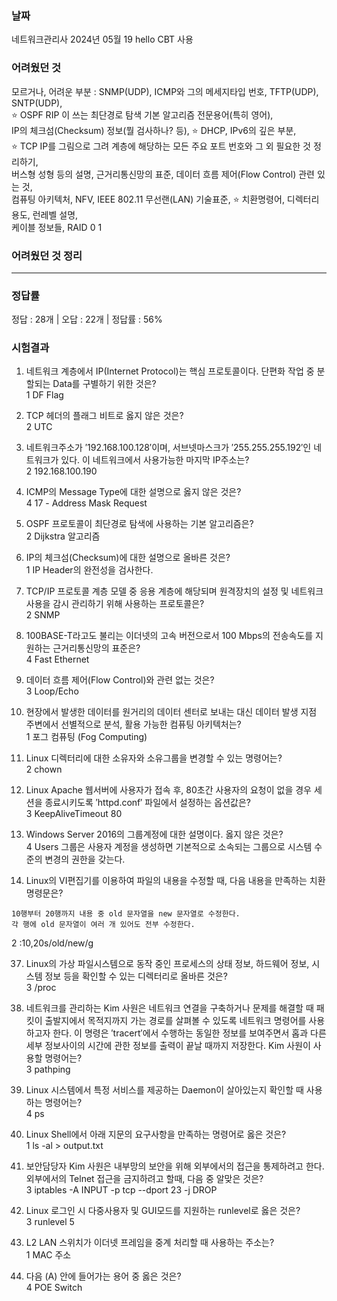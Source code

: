 <h3>날짜</h3>
네트워크관리사  
2024년 05월 19  
hello CBT 사용  

<h3>어려웠던 것</h3>

모르거나, 어려운 부분 : SNMP(UDP), ICMP와 그의 메세지타입 번호, TFTP(UDP), SNTP(UDP),  
⭐ OSPF RIP 이 쓰는 최단경로 탐색 기본 알고리즘 전문용어(특히 영어),  
IP의 체크섬(Checksum) 정보(뭘 검사하나? 등), ⭐ DHCP, IPv6의 깊은 부분,  
⭐ TCP IP를 그림으로 그려 계층에 해당하는 모든 주요 포트 번호와 그 외 필요한 것 정리하기,  
버스형 성형 등의 설명, 근거리통신망의 표준, 데이터 흐름 제어(Flow Control) 관련 있는 것,  
컴퓨팅 아키텍처, NFV, IEEE 802.11 무선랜(LAN) 기술표준, ⭐ 치환명령어, 디렉터리 용도, 런레벨 설명,  
케이블 정보들, RAID 0 1  

<h3>어려웠던 것 정리</h3>

***

<h3>정답률</h3>
정답 : 28개 | 오답 : 22개 | 정답률 : 56%

<h3>시험결과</h3>

1. 네트워크 계층에서 IP(Internet Protocol)는 핵심 프로토콜이다. 단편화 작업 중 분할되는 Data를 구별하기 위한 것은?  
1 DF Flag  
  
4. TCP 헤더의 플래그 비트로 옳지 않은 것은?  
2 UTC  
  
5. 네트워크주소가 ′192.168.100.128′이며, 서브넷마스크가 ′255.255.255.192′인 네트워크가 있다. 이 네트워크에서 사용가능한 마지막 IP주소는?  
2 192.168.100.190
  
8. ICMP의 Message Type에 대한 설명으로 옳지 않은 것은?  
4 17 - Address Mask Request
  
10. OSPF 프로토콜이 최단경로 탐색에 사용하는 기본 알고리즘은?  
2 Dijkstra 알고리즘  
  
11. IP의 체크섬(Checksum)에 대한 설명으로 올바른 것은?  
1 IP Header의 완전성을 검사한다.  
  
14. TCP/IP 프로토콜 계층 모델 중 응용 계층에 해당되며 원격장치의 설정 및 네트워크 사용을 감시 관리하기 위해 사용하는 프로토콜은?  
2 SNMP  
  
20. 100BASE-T라고도 불리는 이더넷의 고속 버전으로서 100 Mbps의 전송속도를 지원하는 근거리통신망의 표준은?  
4 Fast Ethernet
  
23. 데이터 흐름 제어(Flow Control)와 관련 없는 것은?  
3 Loop/Echo  
  
25. 현장에서 발생한 데이터를 원거리의 데이터 센터로 보내는 대신 데이터 발생 지점 주변에서 선별적으로 분석, 활용 가능한 컴퓨팅 아키텍처는?  
1 포그 컴퓨팅 (Fog Computing)  
  
30. Linux 디렉터리에 대한 소유자와 소유그룹을 변경할 수 있는 명령어는?  
2 chown
  
31. Linux Apache 웹서버에 사용자가 접속 후, 80초간 사용자의 요청이 없을 경우 세션을 종료시키도록 ′httpd.conf′ 파일에서 설정하는 옵션값은?  
3 KeepAliveTimeout 80
  
33. Windows Server 2016의 그룹계정에 대한 설명이다. 옳지 않은 것은?  
4 Users 그룹은 사용자 계정을 생성하면 기본적으로 소속되는 그룹으로 시스템 수준의 변경의 권한을 갖는다.
  
35. Linux의 VI편집기를 이용하여 파일의 내용을 수정할 때, 다음 내용을 만족하는 치환명령문은?  
```
10행부터 20행까지 내용 중 old 문자열을 new 문자열로 수정한다.
각 행에 old 문자열이 여러 개 있어도 전부 수정한다. 
```
2 :10,20s/old/new/g  
  
37. Linux의 가상 파일시스템으로 동작 중인 프로세스의 상태 정보, 하드웨어 정보, 시스템 정보 등을 확인할 수 있는 디렉터리로 올바른 것은?  
3 /proc  
  
38. 네트워크를 관리하는 Kim 사원은 네트워크 연결을 구축하거나 문제를 해결할 때 패킷이 출발지에서 목적지까지 가는 경로를 살펴볼 수 있도록 네트워크 명령어를 사용하고자 한다. 이 명령은 ′tracert′에서 수행하는 동일한 정보를 보여주면서 홉과 다른 세부 정보사이의 시간에 관한 정보를 출력이 끝날 때까지 저장한다. Kim 사원이 사용할 명령어는?  
3 pathping  
  
39. Linux 시스템에서 특정 서비스를 제공하는 Daemon이 살아있는지 확인할 때 사용하는 명령어는?  
4 ps  
  
42. Linux Shell에서 아래 지문의 요구사항을 만족하는 명령어로 옳은 것은?  
1 ls -al > output.txt  
  
44. 보안담당자 Kim 사원은 내부망의 보안을 위해 외부에서의 접근을 통제하려고 한다. 외부에서의 Telnet 접근을 금지하려고 할때, 다음 중 알맞은 것은?  
3 iptables -A INPUT -p tcp --dport 23 -j DROP  
  
45. Linux 로그인 시 다중사용자 및 GUI모드를 지원하는 runlevel로 옳은 것은?  
3 runlevel 5  
  
46. L2 LAN 스위치가 이더넷 프레임을 중계 처리할 때 사용하는 주소는?  
1 MAC 주소  
  
50. 다음 (A) 안에 들어가는 용어 중 옳은 것은?  
4 POE Switch
  
